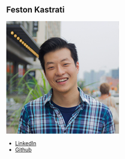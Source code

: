 Feston Kastrati
------------

![](photos/jacob-lee.jpg)

* [LinkedIn](https://www.linkedin.com/in/jacob-lee-06581592/)
* [Github](https://github.com/hyunjacoblee)
